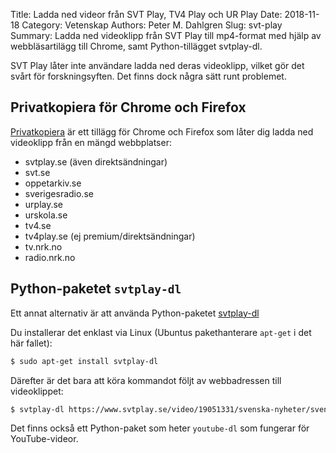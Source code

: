 Title: Ladda ned videor från SVT Play, TV4 Play och UR Play
Date: 2018-11-18
Category: Vetenskap
Authors: Peter M. Dahlgren
Slug: svt-play
Summary: Ladda ned videoklipp från SVT Play till mp4-format med hjälp av webbläsartilägg till Chrome, samt Python-tillägget svtplay-dl.

SVT Play låter inte användare ladda ned deras videoklipp, vilket gör det svårt för forskningsyften. Det finns dock några sätt runt problemet.

## Privatkopiera för Chrome och Firefox

[Privatkopiera](https://stefansundin.github.io/privatkopiera/) är ett tillägg för Chrome och Firefox som låter dig ladda ned videoklipp från en mängd webbplatser:

- svtplay.se (även direktsändningar)
- svt.se
- oppetarkiv.se
- sverigesradio.se
- urplay.se
- urskola.se
- tv4.se
- tv4play.se (ej premium/direktsändningar)
- tv.nrk.no
- radio.nrk.no

## Python-paketet `svtplay-dl`

Ett annat alternativ är att använda Python-paketet [svtplay-dl](https://svtplay-dl.se/install/)

Du installerar det enklast via Linux (Ubuntus pakethanterare `apt-get` i det här fallet):

```bash
$ sudo apt-get install svtplay-dl
```

Därefter är det bara att köra kommandot följt av webbadressen till videoklippet:

```bash
$ svtplay-dl https://www.svtplay.se/video/19051331/svenska-nyheter/svenska-nyheter-sasong-2-avsnitt-1
```

Det finns också ett Python-paket som heter `youtube-dl` som fungerar för YouTube-videor.